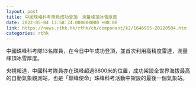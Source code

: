 ```yaml
---
layout: post
title: 中國珠峰科考隊員成功登頂　測量峰頂冰雪厚度
date: 2022-05-04 13:58:34.000000000 +08:00
link: https://news.rthk.hk/rthk/ch/component/k2/1646955-20220504.htm
categories: rthk
---
```


中國珠峰科考隊13名隊員，在今日中午成功登頂，並首次利用高精度雷達，測量峰頂冰雪厚度。

央視報道，中國科考隊員亦在珠峰超過8800米的位置，成功架設全世界海拔最高的自動氣象觀測站，也是「巔峰使命」珠峰科考活動中架設的最後一個氣象站。
